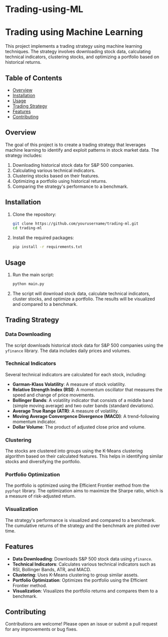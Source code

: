 # Trading-using-ML
# Trading using Machine Learning

This project implements a trading strategy using machine learning techniques. The strategy involves downloading stock data, calculating technical indicators, clustering stocks, and optimizing a portfolio based on historical returns.

## Table of Contents

- [Overview](#overview)
- [Installation](#installation)
- [Usage](#usage)
- [Trading Strategy](#trading-strategy)
- [Features](#features)
- [Contributing](#contributing)


## Overview

The goal of this project is to create a trading strategy that leverages machine learning to identify and exploit patterns in stock market data. The strategy includes:

1. Downloading historical stock data for S&P 500 companies.
2. Calculating various technical indicators.
3. Clustering stocks based on their features.
4. Optimizing a portfolio using historical returns.
5. Comparing the strategy's performance to a benchmark.

## Installation

1. Clone the repository:
    ```sh
    git clone https://github.com/yourusername/trading-ml.git
    cd trading-ml
    ```

2. Install the required packages:
    ```sh
    pip install -r requirements.txt
    ```

## Usage

1. Run the main script:
    ```sh
    python main.py
    ```

2. The script will download stock data, calculate technical indicators, cluster stocks, and optimize a portfolio. The results will be visualized and compared to a benchmark.

## Trading Strategy

### Data Downloading

The script downloads historical stock data for S&P 500 companies using the `yfinance` library. The data includes daily prices and volumes.

### Technical Indicators

Several technical indicators are calculated for each stock, including:

- **Garman-Klass Volatility**: A measure of stock volatility.
- **Relative Strength Index (RSI)**: A momentum oscillator that measures the speed and change of price movements.
- **Bollinger Bands**: A volatility indicator that consists of a middle band (simple moving average) and two outer bands (standard deviations).
- **Average True Range (ATR)**: A measure of volatility.
- **Moving Average Convergence Divergence (MACD)**: A trend-following momentum indicator.
- **Dollar Volume**: The product of adjusted close price and volume.

### Clustering

The stocks are clustered into groups using the K-Means clustering algorithm based on their calculated features. This helps in identifying similar stocks and diversifying the portfolio.

### Portfolio Optimization

The portfolio is optimized using the Efficient Frontier method from the `pypfopt` library. The optimization aims to maximize the Sharpe ratio, which is a measure of risk-adjusted return.

### Visualization

The strategy's performance is visualized and compared to a benchmark. The cumulative returns of the strategy and the benchmark are plotted over time.

## Features

- **Data Downloading**: Downloads S&P 500 stock data using `yfinance`.
- **Technical Indicators**: Calculates various technical indicators such as RSI, Bollinger Bands, ATR, and MACD.
- **Clustering**: Uses K-Means clustering to group similar assets.
- **Portfolio Optimization**: Optimizes the portfolio using the Efficient Frontier method.
- **Visualization**: Visualizes the portfolio returns and compares them to a benchmark.

## Contributing

Contributions are welcome! Please open an issue or submit a pull request for any improvements or bug fixes.


